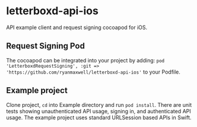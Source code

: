 # letterboxd-api-ios
API example client and request signing cocoapod for iOS.

## Request Signing Pod
The cocoapod can be integrated into your project by adding:
`pod 'LetterboxdRequestSigning', :git => 'https://github.com/ryanmaxwell/letterboxd-api-ios'` to your Podfile.

## Example project
Clone project, `cd` into Example directory and run `pod install`. There are unit tests showing unauthenticated API usage, signing in, and authenticated API usage. 
The example project uses standard URLSession based APIs in Swift.